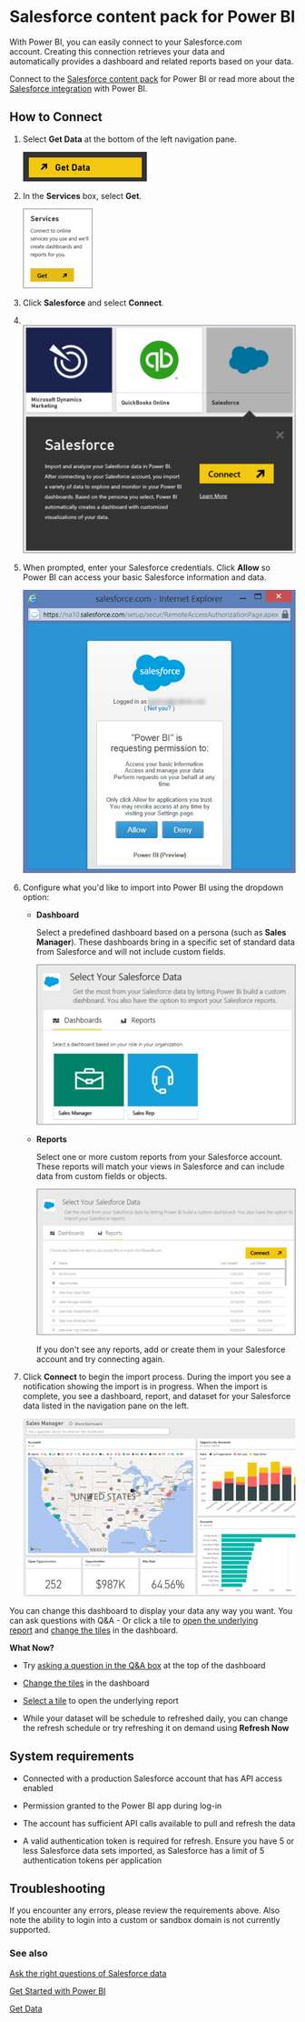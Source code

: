 <properties 
   pageTitle="Salesforce content pack for Power BI"
   description="Salesforce content pack for Power BI"
   services="powerbi" 
   documentationCenter="" 
   authors="theresapalmer" 
   manager="mblythe" 
   editor=""
   tags=""/>
 
<tags
   ms.service="powerbi"
   ms.devlang="NA"
   ms.topic="article"
   ms.tgt_pltfrm="NA"
   ms.workload="powerbi"
   ms.date="03/16/2016"
   ms.author="tpalmer"/>
   
# Salesforce content pack for Power&nbsp;BI

With Power BI, you can easily connect to your Salesforce.com account. Creating this connection retrieves your data and automatically provides a dashboard and related reports based on your data.

Connect to the [Salesforce content pack](https://app.powerbi.com/getdata/services/salesforce) for Power BI or read more about the [Salesforce integration](https://powerbi.microsoft.com/integrations/salesforce) with Power BI.

## How to Connect

1.  Select **Get Data** at the bottom of the left navigation pane.

	![](media/powerbi-content-pack-salesforce/PBI_GetData.png) 

2.  In the **Services** box, select **Get**.

	![](media/powerbi-content-pack-salesforce/PBI_GetServices.png) 

3.  Click **Salesforce** and select **Connect**.  

4.   ![](media/powerbi-content-pack-salesforce/PBI_SalesforceConnect.png)

5.  When prompted, enter your Salesforce credentials. Click **Allow** so Power BI can access your basic Salesforce information and data.

	![](media/powerbi-content-pack-salesforce/SF_authorize.png)

6.	Configure what you'd like to import into Power BI using the dropdown option:

	-  **Dashboard**

        Select a predefined dashboard based on a persona (such as **Sales Manager**). These dashboards bring in a specific set of standard data from Salesforce and will not include custom fields.

		![](media/powerbi-content-pack-salesforce/PBI_SalesforceChooseRole.png)

	-	**Reports**

		Select one or more custom reports from your Salesforce account. These reports will match your views in Salesforce and can include data from custom fields or objects.

		![](media/powerbi-content-pack-salesforce/PBI_SalesforceReports.png)

        If you don't see any reports, add or create them in your Salesforce account and try connecting again.

7.  Click **Connect** to begin the import process. During the import you see a notification showing the import is in progress. When the import is complete, you see a dashboard, report, and dataset for your Salesforce data listed in the navigation pane on the left.

    ![](media/powerbi-content-pack-salesforce/PBI_GetDataSalesforceDash.png)

You can change this dashboard to display your data any way you want. You can ask questions with Q&A -  Or click a tile to [open the underlying report](powerbi-service-dashboard-tiles.md) and [change the tiles](powerbi-service-edit-a-tile-in-a-dashboard.md) in the dashboard.

**What Now?**

- Try [asking a question in the Q&A box](powerbi-service-q-and-a.md) at the top of the dashboard

- [Change the tiles](powerbi-service-edit-a-tile-in-a-dashboard.md) in the dashboard

- [Select a tile](powerbi-service-dashboard-tiles.md) to open the underlying report

- While your dataset will be schedule to refreshed daily, you can change the refresh schedule or try refreshing it on demand using **Refresh Now**

## System requirements

-   Connected with a production Salesforce account that has API access enabled

-   Permission granted to the Power BI app during log-in

-   The account has sufficient API calls available to pull and refresh the data

-   A valid authentication token is required for refresh. Ensure you have 5 or less Salesforce data sets imported, as Salesforce has a limit of 5 authentication tokens per application

## Troubleshooting

If you encounter any errors, please review the requirements above. Also note the ability to login into a custom or sandbox domain is not currently supported.

### See also

[Ask the right questions of Salesforce data](powerbi-service-ask-the-right-questions-of-salesforce-data.md)

[Get Started with Power BI](powerbi-service-get-started.md)

[Get Data](powerbi-service-get-data.md)

